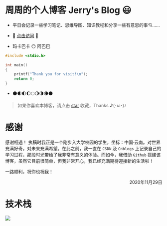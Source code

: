 # 周周的个人博客 Jerry's Blog :smiley:

- 平日会记录一些学习笔记、思维导图、知识教程和分享一些有意思的事​ :cupid:……

- :rocket: [点击访问](https://jerry-z-j-r.github.io/) :see_no_evil:

- 玛卡巴卡 :no_mouth: 阿巴巴

```c
#include <stdio.h>
  
int main()
{
	printf("Thank you for visit!\n");
	return 0;
}
```

- :new_moon::waxing_crescent_moon::first_quarter_moon::waxing_gibbous_moon::full_moon::waning_gibbous_moon::last_quarter_moon::waning_crescent_moon::new_moon:

> 如果你喜欢本博客，请点击 [star](https://github.com/JERRY-Z-J-R/JERRY-Z-J-R.github.io) 收藏，Thanks ♪(･ω･)ﾉ


# 感谢

感谢相遇！ 执稿时我正是一个刚步入大学校园的学生，坐标：中国·云南。对世界充满好奇，对未来充满希望。在此之前，我一直在 `CSDN` 及 `Cnblogs` 上记录自己的学习过程，那段时光带给了我非常有意义的体验。而如今，我借助 `Github` 搭建该博客，虽然它目前很简单，但我非常开心，我已经充满期待迎接新的生活啦！

一路顺利，祝你也祝我！

<p align="right">2020年11月29日</p>

# 技术栈

<img src="https://img-blog.csdnimg.cn/20210304171028900.jpg" style="center">

